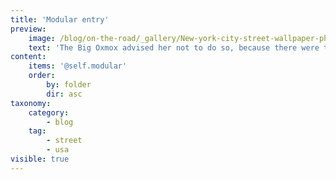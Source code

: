 ```yaml
---
title: 'Modular entry'
preview:
    image: /blog/on-the-road/_gallery/New-york-city-street-wallpaper-photos.jpg
    text: 'The Big Oxmox advised her not to do so, because there were thousands of bad Commas, wild Question Marks and devious Semikoli, but the Little Blind Text didn’t listen. She packed her seven versalia, put her initial into the belt and made herself on the way.'
content:
    items: '@self.modular'
    order:
        by: folder
        dir: asc
taxonomy:
    category:
        - blog
    tag:
        - street
        - usa
visible: true
---
```


